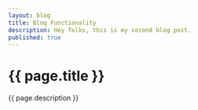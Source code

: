 ```yaml
---
layout: blog
title: Blog Functionality
description: Hey folks, this is my second blog post.
published: true
---
```

# {{ page.title }}
  
  {{ page.description }}
